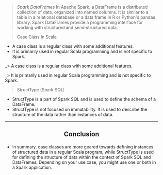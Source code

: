> *Spark DataFrames*
In Apache Spark, a DataFrame is a distributed collection of data,
> organized into named columns. It is similar to a table in 
> a relational database or a data frame in R or Python's pandas library. 
> Spark DataFrames provide a programming interface 
> for working with structured and semi-structured data.

> Case Class In Scala

* A case class is a regular class with some additional features.
* It is primarily used in regular Scala programming and is not specific to Spark.

_> A case class is a regular class with some additional features.

_> It is primarily used in regular Scala programming and is not specific to Spark.

> StructType (Spark SQL)

* StructType is a part of Spark SQL and is used to define the schema of a DataFrame.
* StructType is not focused on immutability. It is used to describe the structure of the data rather than instances of data.

---------------------------------------------------------------------------
## <p align="center"> Conclusion </p>
* In summary, case classes are more geared towards defining instances 
of structured data in a regular Scala program, while StructType 
is used for defining the structure of data within the context of
Spark SQL and DataFrames. Depending on your use case, you might 
use one or both in a Spark application.